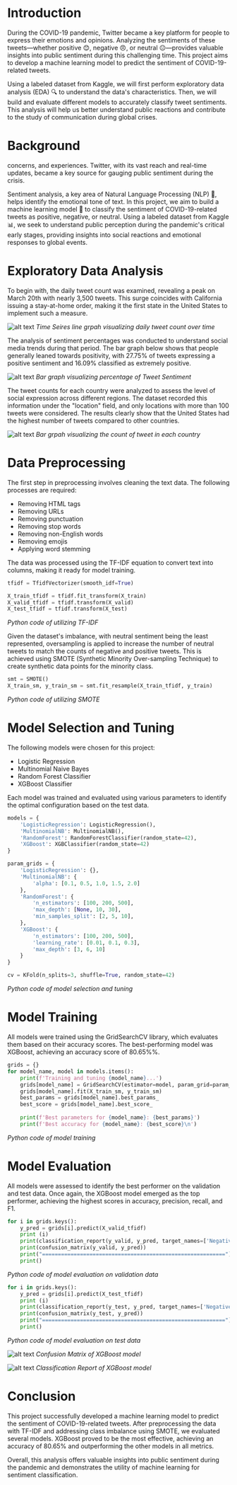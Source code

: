# Introduction
During the COVID-19 pandemic, Twitter became a key platform for people to express their emotions and opinions. Analyzing the sentiments of these tweets—whether positive 😊, negative 😠, or neutral 😐—provides valuable insights into public sentiment during this challenging time. This project aims to develop a machine learning model to predict the sentiment of COVID-19-related tweets.

Using a labeled dataset from Kaggle, we will first perform exploratory data analysis (EDA) 🔍 to understand the data's characteristics. Then, we will build and evaluate different models to accurately classify tweet sentiments. This analysis will help us better understand public reactions and contribute to the study of communication during global crises.

# Background
concerns, and experiences. Twitter, with its vast reach and real-time updates, became a key source for gauging public sentiment during the crisis.

Sentiment analysis, a key area of Natural Language Processing (NLP) 🧠, helps identify the emotional tone of text. In this project, we aim to build a machine learning model 🤖 to classify the sentiment of COVID-19-related tweets as positive, negative, or neutral. Using a labeled dataset from Kaggle 📊, we seek to understand public perception during the pandemic's critical early stages, providing insights into social reactions and emotional responses to global events.

# Exploratory Data Analysis
To begin with, the daily tweet count was examined, revealing a peak on March 20th with nearly 3,500 tweets. This surge coincides with California issuing a stay-at-home order, making it the first state in the United States to implement such a measure.

![alt text](asset/timeseries.png)
_Time Seires line grpah visualizing daily tweet count over time_

The analysis of sentiment percentages was conducted to understand social media trends during that period. The bar graph below shows that people generally leaned towards positivity, with 27.75% of tweets expressing a positive sentiment and 16.09% classified as extremely positive.

![alt text](asset/sentiment_percentage.png)
_Bar graph visualizing percentage of Tweet Sentiment_

The tweet counts for each country were analyzed to assess the level of social expression across different regions. The dataset recorded this information under the "location" field, and only locations with more than 100 tweets were considered. The results clearly show that the United States had the highest number of tweets compared to other countries.

![alt text](asset/count_by_country.png)
_Bar grpah visualizing the count of tweet in each country_

# Data Preprocessing
The first step in preprocessing involves cleaning the text data. The following processes are required:
- Removing HTML tags
- Removing URLs
- Removing punctuation
- Removing stop words
- Removing non-English words
- Removing emojis
- Applying word stemming
  
The data was processed using the TF-IDF equation to convert text into columns, making it ready for model training.

```python
tfidf = TfidfVectorizer(smooth_idf=True)

X_train_tfidf = tfidf.fit_transform(X_train)
X_valid_tfidf = tfidf.transform(X_valid)
X_test_tfidf = tfidf.transform(X_test)
```
_Python code of utilizing TF-IDF_

Given the dataset's imbalance, with neutral sentiment being the least represented, oversampling is applied to increase the number of neutral tweets to match the counts of negative and positive tweets. This is achieved using SMOTE (Synthetic Minority Over-sampling Technique) to create synthetic data points for the minority class.
```python
smt = SMOTE()
X_train_sm, y_train_sm = smt.fit_resample(X_train_tfidf, y_train)
```
_Python code of utilizing SMOTE_

# Model Selection and Tuning
The following models were chosen for this project:
- Logistic Regression
- Multinomial Naive Bayes
- Random Forest Classifier
- XGBoost Classifier

Each model was trained and evaluated using various parameters to identify the optimal configuration based on the test data.

```python
models = {
    'LogisticRegression': LogisticRegression(),
    'MultinomialNB': MultinomialNB(),
    'RandomForest': RandomForestClassifier(random_state=42),
    'XGBoost': XGBClassifier(random_state=42)
}

param_grids = {
    'LogisticRegression': {},
    'MultinomialNB': {
        'alpha': [0.1, 0.5, 1.0, 1.5, 2.0]
    },
    'RandomForest': {
        'n_estimators': [100, 200, 500],
        'max_depth': [None, 10, 30],
        'min_samples_split': [2, 5, 10],
    },
    'XGBoost': {
        'n_estimators': [100, 200, 500],
        'learning_rate': [0.01, 0.1, 0.3],
        'max_depth': [3, 6, 10]
    }   
}

cv = KFold(n_splits=3, shuffle=True, random_state=42)
```
_Python code of model selection and tuning_

# Model Training
All models were trained using the GridSearchCV library, which evaluates them based on their accuracy scores. The best-performing model was XGBoost, achieving an accuracy score of 80.65%%.
```Python
grids = {}
for model_name, model in models.items():
    print(f'Training and tuning {model_name}...')
    grids[model_name] = GridSearchCV(estimator=model, param_grid=param_grids[model_name], cv=cv,scoring='accuracy', n_jobs=-1, verbose=1)
    grids[model_name].fit(X_train_sm, y_train_sm)
    best_params = grids[model_name].best_params_
    best_score = grids[model_name].best_score_
    
    print(f'Best parameters for {model_name}: {best_params}')
    print(f'Best accuracy for {model_name}: {best_score}\n')
```
_Python code of model training_
# Model Evaluation
All models were assessed to identify the best performer on the validation and test data. Once again, the XGBoost model emerged as the top performer, achieving the highest scores in accuracy, precision, recall, and F1.

```python
for i in grids.keys():
    y_pred = grids[i].predict(X_valid_tfidf)
    print (i)
    print(classification_report(y_valid, y_pred, target_names=['Negative', 'Neutral', 'Positive']))
    print(confusion_matrix(y_valid, y_pred))
    print("==========================================================")
    print()
```
_Python code of model evaluation on validation data_

```python
for i in grids.keys():
    y_pred = grids[i].predict(X_test_tfidf)
    print (i)
    print(classification_report(y_test, y_pred, target_names=['Negative', 'Neutral', 'Positive']))
    print(confusion_matrix(y_test, y_pred))
    print("==========================================================")
    print()
```
_Python code of model evaluation on test data_

![alt text](asset/confusion_matrix.png)
_Confusion Matrix of XGBoost model_

![alt text](asset/classification_report.png)
_Classification Report of XGBoost model_

# Conclusion
This project successfully developed a machine learning model to predict the sentiment of COVID-19-related tweets. After preprocessing the data with TF-IDF and addressing class imbalance using SMOTE, we evaluated several models. XGBoost proved to be the most effective, achieving an accuracy of 80.65% and outperforming the other models in all metrics.

Overall, this analysis offers valuable insights into public sentiment during the pandemic and demonstrates the utility of machine learning for sentiment classification.